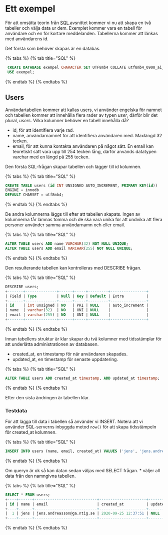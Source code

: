 # Ett exempel

För att omsätta teorin från [SQL ](sql.md)avsnittet kommer vi nu att skapa en två tabeller och välja data ur dem. Exemplet kommer vara en tabell för användare och en för kortare meddelanden. Tabellerna kommer att länkas med användarens id.

Det första som behöver skapas är en databas.

{% tabs %}
{% tab title="SQL" %}
```sql
 CREATE DATABASE exempel CHARACTER SET UTF8mb4 COLLATE utf8mb4_0900_ai_ci;
 USE exempel;
```
{% endtab %}
{% endtabs %}

## Users

Användartabellen kommer att kallas users, vi använder engelska för namnet och tabellen kommer att innehålla flera rader av typen _user_, därför blir det plural, _users_. Vilka kolumner behöver en tabell innehålla då?

* id, för att identifiera varje rad.
* name, användarnamnet för att identifiera användaren med. Maxlängd 32 tecken.
* email, för att kunna kontakta användaren på något sätt. En email kan teoretiskt sätt vara upp till 254 tecken lång, därför används datatypen varchar med en längd på 255 tecken.

Den första SQL-frågan skapar tabellen och lägger till id kolumnen.

{% tabs %}
{% tab title="SQL" %}
```sql
CREATE TABLE users (id INT UNSIGNED AUTO_INCREMENT, PRIMARY KEY(id)) 
ENGINE = innodb
DEFAULT CHARSET = utf8mb4;
```
{% endtab %}
{% endtabs %}

De andra kolumnerna läggs till efter att tabellen skapats. Ingen av kolumnerna får lämnas tomma och de ska vara unika för att undvika att flera personer använder samma användarnamn och eller email.

{% tabs %}
{% tab title="SQL" %}
```sql
ALTER TABLE users ADD name VARCHAR(32) NOT NULL UNIQUE;
ALTER TABLE users ADD email VARCHAR(255) NOT NULL UNIQUE;
```
{% endtab %}
{% endtabs %}

Den resulterande tabellen kan kontrolleras med DESCRIBE frågan.

{% tabs %}
{% tab title="SQL" %}
```sql
DESCRIBE users;
+-------+--------------+------+-----+---------+----------------+
| Field | Type         | Null | Key | Default | Extra          |
+-------+--------------+------+-----+---------+----------------+
| id    | int unsigned | NO   | PRI | NULL    | auto_increment |
| name  | varchar(32)  | NO   | UNI | NULL    |                |
| email | varchar(255) | NO   | UNI | NULL    |                |
+-------+--------------+------+-----+---------+----------------+
```
{% endtab %}
{% endtabs %}

Innan tabellens struktur är klar skapar du två kolumner med tidsstämplar för att underlätta administrationen av databasen. 

* created\_at, en timestamp för när användaren skapades.
* updated\_at, en timestamp för senaste uppdatering.

{% tabs %}
{% tab title="SQL" %}
```sql
ALTER TABLE users ADD created_at timestamp, ADD updated_at timestamp;
```
{% endtab %}
{% endtabs %}

Efter den sista ändringen är tabellen klar.

### Testdata

För att lägga till data i tabellen så använder vi INSERT. Notera att vi använder SQL-serverns inbyggda metod `now()` för att skapa tidsstämpeln för created\_at kolumnen.

{% tabs %}
{% tab title="SQL" %}
```sql
INSERT INTO users (name, email, created_at) VALUES ('jens', 'jens.andreasson@ga.ntig.se', now());
```
{% endtab %}
{% endtabs %}

Om queryn är ok så kan datan sedan väljas med SELECT frågan. \* väljer all data från den namngivna tabellen.

{% tabs %}
{% tab title="SQL" %}
```sql
SELECT * FROM users;
+----+------+----------------------------+---------------------+------------+
| id | name | email                      | created_at          | updated_at |
+----+------+----------------------------+---------------------+------------+
|  1 | jens | jens.andreasson@ga.ntig.se | 2020-09-25 12:37:51 | NULL       |
+----+------+----------------------------+---------------------+------------+
```
{% endtab %}
{% endtabs %}

